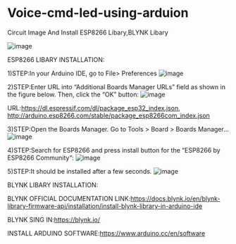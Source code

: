 # Voice-cmd-led-using-arduion
Circuit Image And Install ESP8266 Libary,BLYNK Libary

![image](https://github.com/Sadhurahavan5555/Voice-cmd-led-using-arduion/assets/109868957/4fc2329b-6e69-4e54-bf3a-3fb702836149)

ESP8266 LIBARY INSTALLATION:

1)STEP:In your Arduino IDE, go to File> Preferences
![image](https://github.com/Sadhurahavan5555/Voice-cmd-led-using-arduion/assets/109868957/ef9d1ba0-19fe-4d5c-83a9-e0a3a3710f35)

2)STEP:Enter URL into “Additional Boards Manager URLs” field as shown in the figure below. Then, click the “OK” button:
![image](https://github.com/Sadhurahavan5555/Voice-cmd-led-using-arduion/assets/109868957/a7ee1850-3061-4a17-adba-3c0f452c2613)

URL:https://dl.espressif.com/dl/package_esp32_index.json, http://arduino.esp8266.com/stable/package_esp8266com_index.json

3)STEP:Open the Boards Manager. Go to Tools > Board > Boards Manager…
![image](https://github.com/Sadhurahavan5555/Voice-cmd-led-using-arduion/assets/109868957/e092a02f-cf7e-401b-b327-be86cc0af473)

4)STEP:Search for ESP8266 and press install button for the “ESP8266 by ESP8266 Community“:
![image](https://github.com/Sadhurahavan5555/Voice-cmd-led-using-arduion/assets/109868957/30d0151d-5397-40ab-b539-facfc3849702)

5)STEP:It should be installed after a few seconds.
![image](https://github.com/Sadhurahavan5555/Voice-cmd-led-using-arduion/assets/109868957/cac4d5e0-e197-4883-a28c-321430a1749a)

BLYNK LIBARY INSTALLATION:

BLYNK OFFICIAL DOCUMENTATION LINK:https://docs.blynk.io/en/blynk-library-firmware-api/installation/install-blynk-library-in-arduino-ide

BLYNK SING IN:https://blynk.io/

INSTALL ARDUINO SOFTWARE:https://www.arduino.cc/en/software

